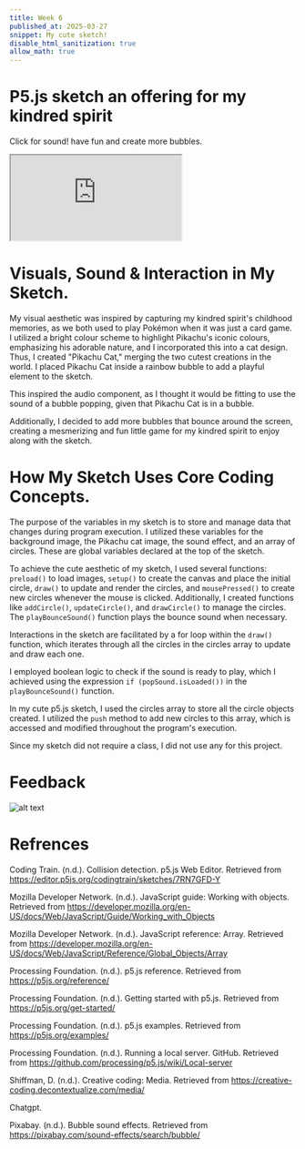 ```yaml
---
title: Week 6
published_at: 2025-03-27
snippet: My cute sketch!
disable_html_sanitization: true
allow_math: true
---
```


# P5.js sketch an offering for my kindred spirit

Click for sound! have fun and create more bubbles.

<iframe id="sketch" src="https://editor.p5js.org/Ranianazz/full/YZT9VN_IB"></iframe>

<script type="module">

    const iframe  = document.getElementById ("sketch")
    iframe.width  = iframe.parentNode.scrollWidth
    iframe.height = iframe.width * 9 / 16 + 42

</script>

# Visuals, Sound & Interaction in My Sketch.

My visual aesthetic was inspired by capturing my kindred spirit's childhood memories, as we both used to play Pokémon when it was just a card game. I utilized a bright colour scheme to highlight Pikachu's iconic colours, emphasizing his adorable nature, and I incorporated this into a cat design. Thus, I created "Pikachu Cat," merging the two cutest creations in the world. I placed Pikachu Cat inside a rainbow bubble to add a playful element to the sketch.

This inspired the audio component, as I thought it would be fitting to use the sound of a bubble popping, given that Pikachu Cat is in a bubble.

Additionally, I decided to add more bubbles that bounce around the screen, creating a mesmerizing and fun little game for my kindred spirit to enjoy along with the sketch.

# How My Sketch Uses Core Coding Concepts.

The purpose of the variables in my sketch is to store and manage data that changes during program execution. I utilized these variables for the background image, the Pikachu cat image, the sound effect, and an array of circles. These are global variables declared at the top of the sketch.

To achieve the cute aesthetic of my sketch, I used several functions: `preload()` to load images, `setup()` to create the canvas and place the initial circle, `draw()` to update and render the circles, and `mousePressed()` to create new circles whenever the mouse is clicked. Additionally, I created functions like `addCircle()`, `updateCircle()`, and `drawCircle()` to manage the circles. The `playBounceSound()` function plays the bounce sound when necessary.

Interactions in the sketch are facilitated by a for loop within the `draw()` function, which iterates through all the circles in the circles array to update and draw each one.

I employed boolean logic to check if the sound is ready to play, which I achieved using the expression `if (popSound.isLoaded())` in the `playBounceSound()` function.

In my cute p5.js sketch, I used the circles array to store all the circle objects created. I utilized the `push` method to add new circles to this array, which is accessed and modified throughout the program's execution.

Since my sketch did not require a class, I did not use any for this project.

# Feedback

![alt text](joolie-feedback.png)

# Refrences

Coding Train. (n.d.). Collision detection. p5.js Web Editor. Retrieved from https://editor.p5js.org/codingtrain/sketches/7RN7GFD-Y

Mozilla Developer Network. (n.d.). JavaScript guide: Working with objects. Retrieved from https://developer.mozilla.org/en-US/docs/Web/JavaScript/Guide/Working_with_Objects

Mozilla Developer Network. (n.d.). JavaScript reference: Array. Retrieved from https://developer.mozilla.org/en-US/docs/Web/JavaScript/Reference/Global_Objects/Array

Processing Foundation. (n.d.). p5.js reference. Retrieved from https://p5js.org/reference/

Processing Foundation. (n.d.). Getting started with p5.js. Retrieved from https://p5js.org/get-started/

Processing Foundation. (n.d.). p5.js examples. Retrieved from https://p5js.org/examples/

Processing Foundation. (n.d.). Running a local server. GitHub. Retrieved from https://github.com/processing/p5.js/wiki/Local-server

Shiffman, D. (n.d.). Creative coding: Media. Retrieved from https://creative-coding.decontextualize.com/media/

Chatgpt.

Pixabay. (n.d.). Bubble sound effects. Retrieved from https://pixabay.com/sound-effects/search/bubble/
